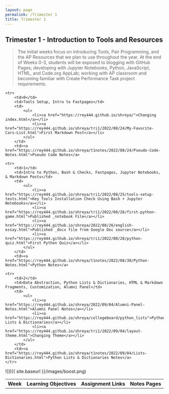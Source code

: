 ```yaml
---
layout: page
permalink: /Trimester 1
title: Trimester 1
---
```

## Trimester 1 - Introduction to Tools and Resources
> The initial weeks focus on introducing Tools, Pair Programming, and the AP Resources that we plan to use throughout the year. At the end of Weeks 0-3, students will be exposed to blogging with GitHub Pages; developing with Jupyter Notebooks, Python, JavaScript, HTML, and Code.org AppLab; working with AP classroom and becoming familiar with Create Performance Task project requirements.


<table>
    <tr>
     <th>Week</th>
     <th>Learning Objectives</th>
     <th>Assignment Links</th>
     <th>Notes Pages</th>
    </tr>
    
    <tr>
        <td>0</td>
        <td>Tools Setup, Intro to Fastpages</td>
        <td>
            <ul>
                <li><a href="https://rey444.github.io/shreya/">Changing index.html</a></li>
                <li><a href="https://rey444.github.io/shreya/tri1/2022/08/24/My-Favorite-Cars-List.html">First Markdown Post</a></li>
            </ul>
        </td>
        <td><a href="https://rey444.github.io/shreya/t1notes/2022/08/24/Pseudo-Code-Notes.html">Pseudo Code Notes</a>

    <tr>
        <td>1</td>
        <td>Intro to Python, Bash & Checks, Fastpages, Jupyter Notebooks, & Markdown Posts</td>
        <td>
            <ul>
                <li><a href="https://rey444.github.io/shreya/tri1/2022/08/25/tools-setup-tests.html">Key Tools Installation Check Using Bash + Jupyter Notebooks</a></li>
                <li><a href="https://rey444.github.io/shreya/tri1/2022/08/26/first-python-game.html">Published _notebook File</a></li>
                <li><a href="https://rey444.github.io/shreya/2022/08/26/english-essay.html">Published _docx file from Google Doc source</a></li>
                <li><a href="https://rey444.github.io/shreya/tri1/2022/08/28/python-quiz.html">First Python Quiz</a></li>
            </ul>
        </td>
        <td><a href="https://rey444.github.io/shreya/t1notes/2022/08/30/Python-Notes.html">Python Notes</a>

    <tr>
        <td>2</td>
        <td>Data Abstraction, Python Lists & Dictionaries, HTML & Markdown Fragments, Customization, Alumni Panel</td>
        <td>
            <ul>
                <li><a href="https://rey444.github.io/shreya/2022/09/04/Alumni-Panel-Notes.html">Alumni Panel Notes</a></li>
                <li><a href="https://rey444.github.io/shreya/collegeboard/python_lists">Python Lists & Dictionaries</a></li>
                <li><a href="https://rey444.github.io/shreya/tri1/2022/09/04/layout-theme.html">Changing Theme</a></li>
            </ul>
        </td>
        <td><a href="https://rey444.github.io/shreya/t1notes/2022/09/04/Lists-Dictionaries.html">Python Lists & Dictionaries Notes</a>
    </tr>

![]({{ site.baseurl }}/images/boost.png)